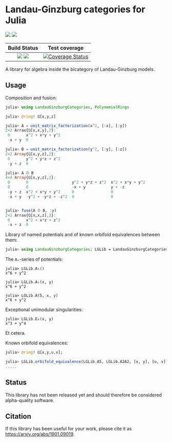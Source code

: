 # Landau-Ginzburg categories for Julia

[![](https://img.shields.io/badge/docs-stable-blue.svg)](https://tkluck.github.io/LandauGinzburgCategories.jl/stable)
[![](https://img.shields.io/badge/docs-latest-blue.svg)](https://tkluck.github.io/LandauGinzburgCategories.jl/latest)


| **Build Status**                                                | **Test coverage**                                       |
|:---------------------------------------------------------------:|:-------------------------------------------------------:|
| [![][travis-img]][travis-url] [![][appveyor-img]][appveyor-url] | [![Coverage Status][codecov-img]][codecov-url]      |

A library for algebra inside the bicategory of Landau-Ginzburg models.

## Usage

Composition and fusion:

```julia
julia> using LandauGinzburgCategories, PolynomialRings

julia> @ring! ℚ[x,y,z]

julia> A = unit_matrix_factorization(x^2, [:x], [:y])
2×2 Arrax{ℚ[x,x,y],2}:
 0       x^2 + x*y + y^2
 -x + y  0

julia> B = unit_matrix_factorization(y^2, [:y], [:z])
2×2 Array{ℚ[x,y,z],2}:
 0       y^2 + y*z + z^2
 -y + z  0

julia> A ⨶ B
4×4 Array{ℚ[x,y,z],2}:
 0       0                   y^2 + y*z + z^2  x^2 + x*y + y^2
 0       0                   -x + y           y + -z         
 -y + z  x^2 + x*y + y^2     0                0              
 -x + y  -y^2 + -y*z + -z^2  0                0              


julia> fuse(A ⨶ B, :y)
2×2 Arrax{ℚ[x,x,z],2}:
 0       x^2 + x*z + z^2
 -x + z  0
```

Library of named potentials and of known orbifold equivalences between them:

```julia
julia> using LandauGinzburgCategories; LGLib = LandauGinzburgCategories.Library;
```

The `Aₙ`-series of potentials:

```
julia> LGLib.A₅()
x^6 + y^2

julia> LGLib.A₅(x, y)
x^6 + y^2

julia> LGLib.A(5, x, y)
x^6 + y^2
```
Exceptional unimodular singularities:
```
julia> LGLib.E₆(x, y)
x^3 + y^4
```

Et cetera.

Known orbifold equivalences:

```julia
julia> @ring! ℚ[x,y,u,v];

julia> LGLib.orbifold_equivalence(LGLib.A5, LGLib.A2A2, [x, y], [u, v])
.....

```


## Status

This library has not been released yet and should therefore be considered alpha-quality software.

## Citation

If this library has been useful for your work, please cite it as https://arxiv.org/abs/1901.09019.

[travis-img]: https://travis-ci.org/tkluck/LandauGinzburgCategories.jl.svg?branch=master
[travis-url]: https://travis-ci.org/tkluck/LandauGinzburgCategories.jl

[appveyor-img]: https://ci.appveyor.com/api/projects/status/4g6ax1ni7ijx3rn4?svg=true
[appveyor-url]: https://ci.appveyor.com/project/tkluck/landauginzburgcategories-jl

[codecov-img]: https://codecov.io/gh/tkluck/LandauGinzburgCategories.jl/branch/master/graph/badge.svg
[codecov-url]: https://codecov.io/gh/tkluck/LandauGinzburgCategories.jl
